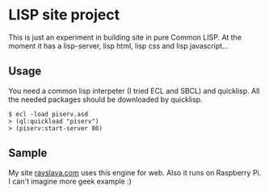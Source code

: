 LISP site project
=================

This is just an experiment in building site in pure Common LISP.
At the moment it has a lisp-server, lisp html, lisp css and lisp javascript…

Usage
-----

You need a common lisp interpeter (I tried ECL and SBCL) and quicklisp.
All the needed packages should be downloaded by quicklisp.

```
$ ecl -load piserv.asd
> (ql:quickload "piserv")
> (piserv:start-server 80)
```

Sample
------

My site [rayslava.com](http://rayslava.com) uses this engine for web.
Also it runs on Raspberry Pi. I can't imagine more geek example :)

